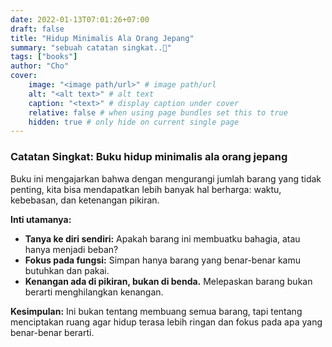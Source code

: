 ```yaml
---
date: 2022-01-13T07:01:26+07:00
draft: false
title: "Hidup Minimalis Ala Orang Jepang"
summary: "sebuah catatan singkat..🔰"
tags: ["books"]
author: "Cho"
cover:
    image: "<image path/url>" # image path/url
    alt: "<alt text>" # alt text
    caption: "<text>" # display caption under cover
    relative: false # when using page bundles set this to true
    hidden: true # only hide on current single page
---
```


### Catatan Singkat: Buku hidup minimalis ala orang jepang

Buku ini mengajarkan bahwa dengan mengurangi jumlah barang yang tidak penting, kita bisa mendapatkan lebih banyak hal berharga: waktu, kebebasan, dan ketenangan pikiran.

**Inti utamanya:**

* **Tanya ke diri sendiri:** Apakah barang ini membuatku bahagia, atau hanya menjadi beban?
* **Fokus pada fungsi:** Simpan hanya barang yang benar-benar kamu butuhkan dan pakai.
* **Kenangan ada di pikiran, bukan di benda.** Melepaskan barang bukan berarti menghilangkan kenangan.

**Kesimpulan:**
Ini bukan tentang membuang semua barang, tapi tentang menciptakan ruang agar hidup terasa lebih ringan dan fokus pada apa yang benar-benar berarti.